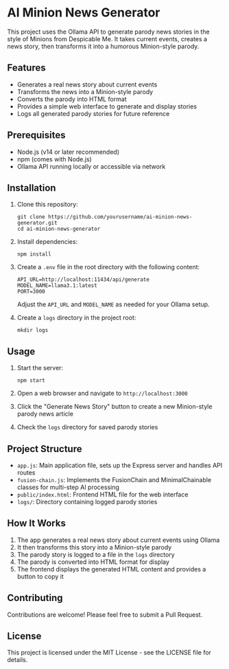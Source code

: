 # AI Minion News Generator

This project uses the Ollama API to generate parody news stories in the style of Minions from Despicable Me. It takes current events, creates a news story, then transforms it into a humorous Minion-style parody.

## Features

- Generates a real news story about current events
- Transforms the news into a Minion-style parody
- Converts the parody into HTML format
- Provides a simple web interface to generate and display stories
- Logs all generated parody stories for future reference

## Prerequisites

- Node.js (v14 or later recommended)
- npm (comes with Node.js)
- Ollama API running locally or accessible via network

## Installation

1. Clone this repository:
   ```
   git clone https://github.com/yourusername/ai-minion-news-generator.git
   cd ai-minion-news-generator
   ```

2. Install dependencies:
   ```
   npm install
   ```

3. Create a `.env` file in the root directory with the following content:
   ```
   API_URL=http://localhost:11434/api/generate
   MODEL_NAME=llama3.1:latest
   PORT=3000
   ```
   Adjust the `API_URL` and `MODEL_NAME` as needed for your Ollama setup.

4. Create a `logs` directory in the project root:
   ```
   mkdir logs
   ```

## Usage

1. Start the server:
   ```
   npm start
   ```

2. Open a web browser and navigate to `http://localhost:3000`

3. Click the "Generate News Story" button to create a new Minion-style parody news article

4. Check the `logs` directory for saved parody stories

## Project Structure

- `app.js`: Main application file, sets up the Express server and handles API routes
- `fusion-chain.js`: Implements the FusionChain and MinimalChainable classes for multi-step AI processing
- `public/index.html`: Frontend HTML file for the web interface
- `logs/`: Directory containing logged parody stories

## How It Works

1. The app generates a real news story about current events using Ollama
2. It then transforms this story into a Minion-style parody
3. The parody story is logged to a file in the `logs` directory
4. The parody is converted into HTML format for display
5. The frontend displays the generated HTML content and provides a button to copy it

## Contributing

Contributions are welcome! Please feel free to submit a Pull Request.

## License

This project is licensed under the MIT License - see the LICENSE file for details.